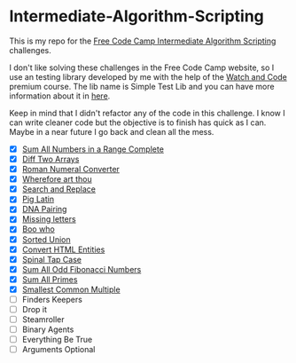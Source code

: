 # Intermediate-Algorithm-Scripting
This is my repo for the [Free Code Camp Intermediate Algorithm Scripting](https://www.freecodecamp.org) challenges.

I don't like solving these challenges in the Free Code Camp website, so I use an testing library developed by me with the help of the [Watch and Code](https://watchandcode.com/p/premium) premium course. The lib name is Simple Test Lib and you can have more information about it in [here](https://github.com/forral/simple-test-lib).

Keep in mind that I didn't refactor any of the code in this challenge. I know I can write cleaner code but the objective is to finish has quick as I can. Maybe in a near future I go back and clean all the mess.

- [x] [Sum All Numbers in a Range Complete](https://github.com/forral/Intermediate-Algorithm-Scripting/blob/master/sum-all-numbers-in-a-range.html)
- [x] [Diff Two Arrays](https://github.com/forral/Intermediate-Algorithm-Scripting/blob/master/diff-two-arrays.html)
- [x] [Roman Numeral Converter](https://github.com/forral/Intermediate-Algorithm-Scripting/blob/master/roman-numeral-converter.html)
- [x] [Wherefore art thou](https://github.com/forral/Intermediate-Algorithm-Scripting/blob/master/wherefore-art-thou.html)
- [x] [Search and Replace](https://github.com/forral/Intermediate-Algorithm-Scripting/blob/master/search-and-replace.html)
- [x] [Pig Latin](https://github.com/forral/Intermediate-Algorithm-Scripting/blob/master/pig-latin.html)
- [x] [DNA Pairing](https://github.com/forral/Intermediate-Algorithm-Scripting/blob/master/dna-pairing.html)
- [x] [Missing letters](https://github.com/forral/Intermediate-Algorithm-Scripting/blob/master/missing-letters.html)
- [x] [Boo who](https://github.com/forral/Intermediate-Algorithm-Scripting/blob/master/boo-who.html)
- [x] [Sorted Union](https://github.com/forral/Intermediate-Algorithm-Scripting/blob/master/sorted.union.html)
- [x] [Convert HTML Entities](https://github.com/forral/Intermediate-Algorithm-Scripting/blob/master/convert-html-entities.html)
- [x] [Spinal Tap Case](https://github.com/forral/Intermediate-Algorithm-Scripting/blob/master/spinal-tap-case.html)
- [x] [Sum All Odd Fibonacci Numbers](https://github.com/forral/Intermediate-Algorithm-Scripting/blob/master/sum-all-odd-fibonacci-numbers.html)
- [x] [Sum All Primes](https://github.com/forral/Intermediate-Algorithm-Scripting/blob/master/sum-all-primes.html)
- [x] [Smallest Common Multiple](https://github.com/forral/Intermediate-Algorithm-Scripting/blob/master/smallest-common-multiple.html)
- [ ] Finders Keepers
- [ ] Drop it
- [ ] Steamroller
- [ ] Binary Agents
- [ ] Everything Be True
- [ ] Arguments Optional